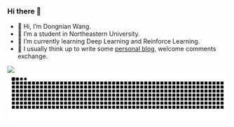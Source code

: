 ### Hi  there 🍨

- 👋 Hi, I’m Dongnian Wang.
- 👀 I’m a student in Northeastern University.
- 🌱 I’m currently learning Deep Learning and Reinforce Learning.
- 💞️ I usually think up to write some [personal blog](https://wdndev.github.io/), welcome comments exchange.

<img align="left" src="https://github-readme-stats.vercel.app/api?username=wdndev&show_icons=true">



<picture>
  <source media="(prefers-color-scheme: dark)" srcset="https://raw.githubusercontent.com/wdndev/wdndev/output/github-contribution-grid-snake-dark.svg">
  <source media="(prefers-color-scheme: light)" srcset="https://raw.githubusercontent.com/wdndev/wdndev/output/github-contribution-grid-snake.svg">
  <img alt="github contribution grid snake animation" src="https://raw.githubusercontent.com/wdndev/wdndev/output/github-contribution-grid-snake.svg">
</picture>